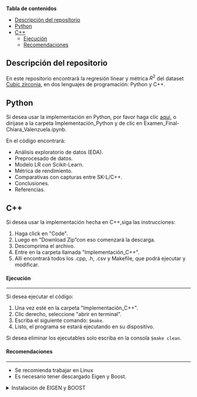 **Tabla de contenidos**

- [Descripción del repositorio](https://github.com/chiaralos/Evaluacion_Regresion_Linear#descripci%C3%B3n-del-repositorio)
- [Python](https://github.com/chiaralos/Evaluacion_Regresion_Linear#python)
- [C++](https://github.com/chiaralos/Evaluacion_Regresion_Linear#c)
  - [Ejecución](https://github.com/chiaralos/Evaluacion_Regresion_Linear#ejecuci%C3%B3n)
  - [Recomendaciones](https://github.com/chiaralos/Evaluacion_Regresion_Linear#recomendaciones)

## Descripción del repositorio
En este repositorio encontrará la regresión linear y métrica $R^2$ del dataset [Cubic zirconia](https://raw.githubusercontent.com/chiaralos/Evaluacion_Regresion_Linear/main/Dataset/cubic_zirconia.csv), en dos lenguajes de programación: Python y C++. 

## Python
Si desea usar la implementación en Python, por favor haga clic [aquí](https://colab.research.google.com/drive/1Q70C2xwAQDBE_o5tGOJH0SnXrZYYn4VZ?usp=sharing), o dirijase a la carpeta Implementación_Python y de clic en Examen_Final-Chiara_Valenzuela.ipynb.

En el código encontrará:

- Análisis exploratorio de datos (EDA).
- Preprocesado de datos.
- Modelo LR con Scikit-Learn.
- Métrica de rendimiento.
- Comparativas con capturas entre SK-L/C++.
- Conclusiones.
- Referencias.

## C++
Si desea usar la implementación hecha en C++,siga las instrucciones:

1. Haga click en "Code".
2. Luego en "Download Zip”con eso comenzará la descarga.
3. Descomprima el archivo.
4. Entre en la carpeta llamada "Implementación_C++".
5. Allí encontrará todos los .cpp, .h, .csv y Makefile, que podrá ejecutar y modificar.

#### Ejecución
-----
Si desea ejecutar el código: 
1. Una vez esté en la carpeta "Implementación_C++".
2. Clic derecho, seleccione "abrir en terminal".
3. Escriba el siguiente comando: `$make`.
4. Listo, el programa se estará ejecutando en su dispositivo.

Si desea eliminar los ejecutables solo escriba en la consola `$make clean`.

#### Recomendaciones
-----
- Se recomienda trabajar en Linux
- Es necesario tener descargado Eigen y Boost.

<details><summary>Instalación de EIGEN y BOOST</summary>
<p>
  
#### Instalación de EIGEN
  
`$sudo apt install libeigen3-dev`

`$sudo apt update`

Se crea el enlace simbolico de la biblioteca EIGEN:

`$ln -sf  /usr/include/eigen3/Eigen Eigen`

`$ln -sf  /usr/include/eigen3/unsupported unsupported`

`$sudo apt update`

#### Instalación de BOOST
  
`$sudo apt-get install libboost-all-dev`

`$sudo apt update`

Se crea el enlace simbolico de la biblioteca BOOST

`$ln -sf /usr/include/boost boost`

`$sudo apt update`
